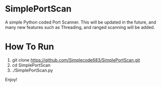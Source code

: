 # SimplePortScan
A simple Python coded Port Scanner.
This will be updated in the future, and many new features such as Threading, and ranged scanning will be added.

# How To Run
1. git clone https://github.com/Simplecode683/SimplePortScan.git
2. cd SimplePortScan
3. ./SimplePortScan.py

Enjoy! 
